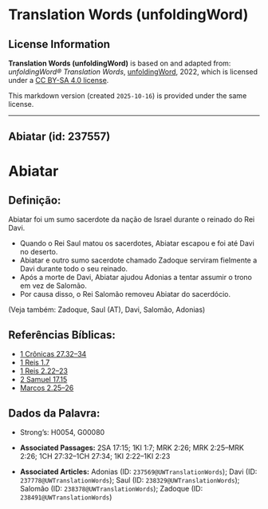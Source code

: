 # Translation Words (unfoldingWord)

## License Information

**Translation Words (unfoldingWord)** is based on and adapted from: _unfoldingWord® Translation Words_, [unfoldingWord](https://unfoldingword.org/utw), 2022, which is licensed under a [CC BY-SA 4.0 license](https://creativecommons.org/licenses/by-sa/4.0/legalcode.en).

This markdown version (created `2025-10-16`) is provided under the same license.



--------------------------------

## Abiatar (id: 237557)

Abiatar
=======

Definição:
----------

Abiatar foi um sumo sacerdote da nação de Israel durante o reinado do Rei Davi.

* Quando o Rei Saul matou os sacerdotes, Abiatar escapou e foi até Davi no deserto.
* Abiatar e outro sumo sacerdote chamado Zadoque serviram fielmente a Davi durante todo o seu reinado.
* Após a morte de Davi, Abiatar ajudou Adonias a tentar assumir o trono em vez de Salomão.
* Por causa disso, o Rei Salomão removeu Abiatar do sacerdócio.

(Veja também: Zadoque, Saul (AT), Davi, Salomão, Adonias)

Referências Bíblicas:
---------------------

* [1 Crônicas 27\.32–34](https://ref.ly/1Chr27:32-1Chr27:34)
* [1 Reis 1\.7](https://ref.ly/1Kgs1:7)
* [1 Reis 2\.22–23](https://ref.ly/1Kgs2:22-1Kgs2:23)
* [2 Samuel 17\.15](https://ref.ly/2Sam17:15)
* [Marcos 2\.25–26](https://ref.ly/Mark2:25-Mark2:26)

Dados da Palavra:
-----------------

* Strong’s: H0054, G00080

* **Associated Passages:** 2SA 17:15; 1KI 1:7; MRK 2:26; MRK 2:25–MRK 2:26; 1CH 27:32–1CH 27:34; 1KI 2:22–1KI 2:23
* **Associated Articles:** Adonias (ID: `237569@UWTranslationWords`); Davi (ID: `237778@UWTranslationWords`); Saul (ID: `238329@UWTranslationWords`); Salomão (ID: `238378@UWTranslationWords`); Zadoque (ID: `238491@UWTranslationWords`)

